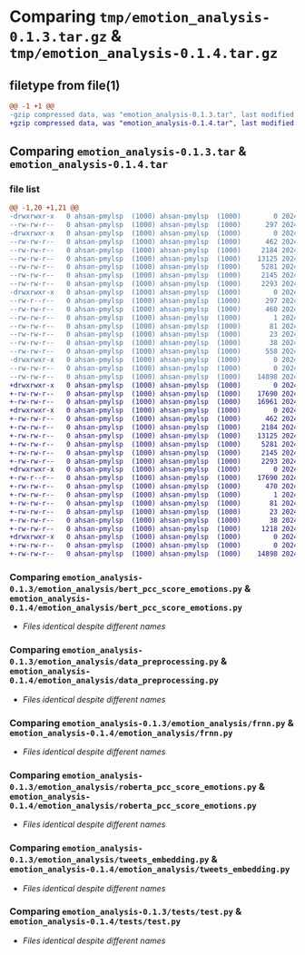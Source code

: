 # Comparing `tmp/emotion_analysis-0.1.3.tar.gz` & `tmp/emotion_analysis-0.1.4.tar.gz`

## filetype from file(1)

```diff
@@ -1 +1 @@
-gzip compressed data, was "emotion_analysis-0.1.3.tar", last modified: Tue May 28 06:54:14 2024, max compression
+gzip compressed data, was "emotion_analysis-0.1.4.tar", last modified: Tue May 28 07:45:56 2024, max compression
```

## Comparing `emotion_analysis-0.1.3.tar` & `emotion_analysis-0.1.4.tar`

### file list

```diff
@@ -1,20 +1,21 @@
-drwxrwxr-x   0 ahsan-pmylsp  (1000) ahsan-pmylsp  (1000)        0 2024-05-28 06:54:14.599492 emotion_analysis-0.1.3/
--rw-rw-r--   0 ahsan-pmylsp  (1000) ahsan-pmylsp  (1000)      297 2024-05-28 06:54:14.599492 emotion_analysis-0.1.3/PKG-INFO
-drwxrwxr-x   0 ahsan-pmylsp  (1000) ahsan-pmylsp  (1000)        0 2024-05-28 06:54:14.599492 emotion_analysis-0.1.3/emotion_analysis/
--rw-rw-r--   0 ahsan-pmylsp  (1000) ahsan-pmylsp  (1000)      462 2024-05-27 16:11:32.000000 emotion_analysis-0.1.3/emotion_analysis/__init__.py
--rw-rw-r--   0 ahsan-pmylsp  (1000) ahsan-pmylsp  (1000)     2184 2024-05-28 03:08:43.000000 emotion_analysis-0.1.3/emotion_analysis/bert_pcc_score_emotions.py
--rw-rw-r--   0 ahsan-pmylsp  (1000) ahsan-pmylsp  (1000)    13125 2024-05-28 03:01:22.000000 emotion_analysis-0.1.3/emotion_analysis/data_preprocessing.py
--rw-rw-r--   0 ahsan-pmylsp  (1000) ahsan-pmylsp  (1000)     5281 2024-05-25 21:05:45.000000 emotion_analysis-0.1.3/emotion_analysis/frnn.py
--rw-rw-r--   0 ahsan-pmylsp  (1000) ahsan-pmylsp  (1000)     2145 2024-05-28 03:09:56.000000 emotion_analysis-0.1.3/emotion_analysis/roberta_pcc_score_emotions.py
--rw-rw-r--   0 ahsan-pmylsp  (1000) ahsan-pmylsp  (1000)     2293 2024-05-28 06:30:12.000000 emotion_analysis-0.1.3/emotion_analysis/tweets_embedding.py
-drwxrwxr-x   0 ahsan-pmylsp  (1000) ahsan-pmylsp  (1000)        0 2024-05-28 06:54:14.599492 emotion_analysis-0.1.3/emotion_analysis.egg-info/
--rw-r--r--   0 ahsan-pmylsp  (1000) ahsan-pmylsp  (1000)      297 2024-05-28 06:54:14.000000 emotion_analysis-0.1.3/emotion_analysis.egg-info/PKG-INFO
--rw-rw-r--   0 ahsan-pmylsp  (1000) ahsan-pmylsp  (1000)      460 2024-05-28 06:54:14.000000 emotion_analysis-0.1.3/emotion_analysis.egg-info/SOURCES.txt
--rw-rw-r--   0 ahsan-pmylsp  (1000) ahsan-pmylsp  (1000)        1 2024-05-28 06:54:14.000000 emotion_analysis-0.1.3/emotion_analysis.egg-info/dependency_links.txt
--rw-rw-r--   0 ahsan-pmylsp  (1000) ahsan-pmylsp  (1000)       81 2024-05-28 06:54:14.000000 emotion_analysis-0.1.3/emotion_analysis.egg-info/requires.txt
--rw-rw-r--   0 ahsan-pmylsp  (1000) ahsan-pmylsp  (1000)       23 2024-05-28 06:54:14.000000 emotion_analysis-0.1.3/emotion_analysis.egg-info/top_level.txt
--rw-rw-r--   0 ahsan-pmylsp  (1000) ahsan-pmylsp  (1000)       38 2024-05-28 06:54:14.599492 emotion_analysis-0.1.3/setup.cfg
--rw-rw-r--   0 ahsan-pmylsp  (1000) ahsan-pmylsp  (1000)      558 2024-05-28 06:54:08.000000 emotion_analysis-0.1.3/setup.py
-drwxrwxr-x   0 ahsan-pmylsp  (1000) ahsan-pmylsp  (1000)        0 2024-05-28 06:54:14.599492 emotion_analysis-0.1.3/tests/
--rw-rw-r--   0 ahsan-pmylsp  (1000) ahsan-pmylsp  (1000)        0 2024-05-27 16:13:33.000000 emotion_analysis-0.1.3/tests/__init__.py
--rw-rw-r--   0 ahsan-pmylsp  (1000) ahsan-pmylsp  (1000)    14898 2024-05-28 03:32:26.000000 emotion_analysis-0.1.3/tests/test.py
+drwxrwxr-x   0 ahsan-pmylsp  (1000) ahsan-pmylsp  (1000)        0 2024-05-28 07:45:56.011623 emotion_analysis-0.1.4/
+-rw-rw-r--   0 ahsan-pmylsp  (1000) ahsan-pmylsp  (1000)    17690 2024-05-28 07:45:56.011623 emotion_analysis-0.1.4/PKG-INFO
+-rw-rw-r--   0 ahsan-pmylsp  (1000) ahsan-pmylsp  (1000)    16961 2024-05-28 07:25:14.000000 emotion_analysis-0.1.4/README.md
+drwxrwxr-x   0 ahsan-pmylsp  (1000) ahsan-pmylsp  (1000)        0 2024-05-28 07:45:56.007623 emotion_analysis-0.1.4/emotion_analysis/
+-rw-rw-r--   0 ahsan-pmylsp  (1000) ahsan-pmylsp  (1000)      462 2024-05-27 16:11:32.000000 emotion_analysis-0.1.4/emotion_analysis/__init__.py
+-rw-rw-r--   0 ahsan-pmylsp  (1000) ahsan-pmylsp  (1000)     2184 2024-05-28 03:08:43.000000 emotion_analysis-0.1.4/emotion_analysis/bert_pcc_score_emotions.py
+-rw-rw-r--   0 ahsan-pmylsp  (1000) ahsan-pmylsp  (1000)    13125 2024-05-28 03:01:22.000000 emotion_analysis-0.1.4/emotion_analysis/data_preprocessing.py
+-rw-rw-r--   0 ahsan-pmylsp  (1000) ahsan-pmylsp  (1000)     5281 2024-05-25 21:05:45.000000 emotion_analysis-0.1.4/emotion_analysis/frnn.py
+-rw-rw-r--   0 ahsan-pmylsp  (1000) ahsan-pmylsp  (1000)     2145 2024-05-28 03:09:56.000000 emotion_analysis-0.1.4/emotion_analysis/roberta_pcc_score_emotions.py
+-rw-rw-r--   0 ahsan-pmylsp  (1000) ahsan-pmylsp  (1000)     2293 2024-05-28 06:30:12.000000 emotion_analysis-0.1.4/emotion_analysis/tweets_embedding.py
+drwxrwxr-x   0 ahsan-pmylsp  (1000) ahsan-pmylsp  (1000)        0 2024-05-28 07:45:56.011623 emotion_analysis-0.1.4/emotion_analysis.egg-info/
+-rw-r--r--   0 ahsan-pmylsp  (1000) ahsan-pmylsp  (1000)    17690 2024-05-28 07:45:55.000000 emotion_analysis-0.1.4/emotion_analysis.egg-info/PKG-INFO
+-rw-rw-r--   0 ahsan-pmylsp  (1000) ahsan-pmylsp  (1000)      470 2024-05-28 07:45:55.000000 emotion_analysis-0.1.4/emotion_analysis.egg-info/SOURCES.txt
+-rw-rw-r--   0 ahsan-pmylsp  (1000) ahsan-pmylsp  (1000)        1 2024-05-28 07:45:55.000000 emotion_analysis-0.1.4/emotion_analysis.egg-info/dependency_links.txt
+-rw-rw-r--   0 ahsan-pmylsp  (1000) ahsan-pmylsp  (1000)       81 2024-05-28 07:45:55.000000 emotion_analysis-0.1.4/emotion_analysis.egg-info/requires.txt
+-rw-rw-r--   0 ahsan-pmylsp  (1000) ahsan-pmylsp  (1000)       23 2024-05-28 07:45:55.000000 emotion_analysis-0.1.4/emotion_analysis.egg-info/top_level.txt
+-rw-rw-r--   0 ahsan-pmylsp  (1000) ahsan-pmylsp  (1000)       38 2024-05-28 07:45:56.011623 emotion_analysis-0.1.4/setup.cfg
+-rw-rw-r--   0 ahsan-pmylsp  (1000) ahsan-pmylsp  (1000)     1218 2024-05-28 07:45:54.000000 emotion_analysis-0.1.4/setup.py
+drwxrwxr-x   0 ahsan-pmylsp  (1000) ahsan-pmylsp  (1000)        0 2024-05-28 07:45:56.011623 emotion_analysis-0.1.4/tests/
+-rw-rw-r--   0 ahsan-pmylsp  (1000) ahsan-pmylsp  (1000)        0 2024-05-27 16:13:33.000000 emotion_analysis-0.1.4/tests/__init__.py
+-rw-rw-r--   0 ahsan-pmylsp  (1000) ahsan-pmylsp  (1000)    14898 2024-05-28 03:32:26.000000 emotion_analysis-0.1.4/tests/test.py
```

### Comparing `emotion_analysis-0.1.3/emotion_analysis/bert_pcc_score_emotions.py` & `emotion_analysis-0.1.4/emotion_analysis/bert_pcc_score_emotions.py`

 * *Files identical despite different names*

### Comparing `emotion_analysis-0.1.3/emotion_analysis/data_preprocessing.py` & `emotion_analysis-0.1.4/emotion_analysis/data_preprocessing.py`

 * *Files identical despite different names*

### Comparing `emotion_analysis-0.1.3/emotion_analysis/frnn.py` & `emotion_analysis-0.1.4/emotion_analysis/frnn.py`

 * *Files identical despite different names*

### Comparing `emotion_analysis-0.1.3/emotion_analysis/roberta_pcc_score_emotions.py` & `emotion_analysis-0.1.4/emotion_analysis/roberta_pcc_score_emotions.py`

 * *Files identical despite different names*

### Comparing `emotion_analysis-0.1.3/emotion_analysis/tweets_embedding.py` & `emotion_analysis-0.1.4/emotion_analysis/tweets_embedding.py`

 * *Files identical despite different names*

### Comparing `emotion_analysis-0.1.3/tests/test.py` & `emotion_analysis-0.1.4/tests/test.py`

 * *Files identical despite different names*


